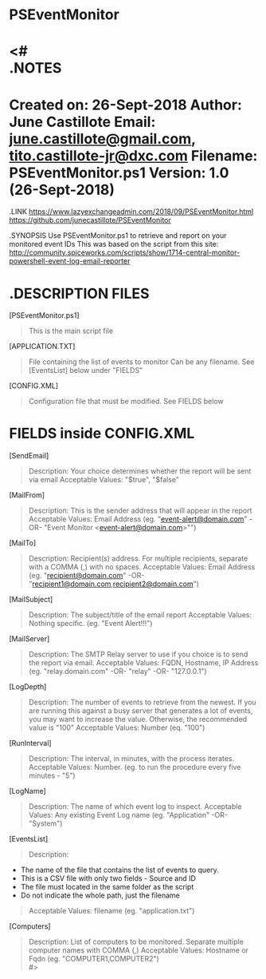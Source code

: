 # PSEventMonitor
<#	
.NOTES
===========================================================================
Created on:		26-Sept-2018
Author:			June Castillote
Email:			june.castillote@gmail.com, tito.castillote-jr@dxc.com
Filename:		PSEventMonitor.ps1
Version:		1.0 (26-Sept-2018)
===========================================================================

.LINK
https://www.lazyexchangeadmin.com/2018/09/PSEventMonitor.html
https://github.com/junecastillote/PSEventMonitor

.SYNOPSIS
Use PSEventMonitor.ps1 to retrieve and report on your monitored event IDs
This was based on the script from this site:
http://community.spiceworks.com/scripts/show/1714-central-monitor-powershell-event-log-email-reporter
		
.DESCRIPTION
FILES
==========
[PSEventMonitor.ps1]
> This is the main script file

[APPLICATION.TXT]
> File containing the list of events to monitor
> Can be any filename. See [EventsList] below under "FIELDS"

[CONFIG.XML]
> Configuration file that must be modified.
> See FIELDS below

FIELDS inside CONFIG.XML
===========
[SendEmail]
> Description: Your choice determines whether the report will be sent via email
> Acceptable Values: "$true", "$false"
			
[MailFrom]
> Description: This is the sender address that will appear in the report
> Acceptable Values: Email Address (eg. "event-alert@domain.com" -OR- "Event Monitor &lt;event-alert@domain.com&gt;"")
				
[MailTo]
> Description: Recipient(s) address. For multiple recipients, separate with a COMMA (,) with no spaces.
> Acceptable Values: Email Address (eg. "recipient@domain.com" -OR- "recipient1@domain.com,recipient2@domain.com")
				
[MailSubject]
> Description: The subject/title of the email report
> Acceptable Values: Nothing specific. (eg. "Event Alert!!!")
				
[MailServer]
> Description: The SMTP Relay server to use if you choice is to send the report via email.
> Acceptable Values: FQDN, Hostname, IP Address (eg. "relay.domain.com" -OR- "relay" -OR- "127.0.0.1")
				
[LogDepth]
> Description: The number of events to retrieve from the newest. If you are running this against a busy server that generates a lot of events, you may want to increase the value. Otherwise, the recommended value is "100"
> Acceptable Values: Number (eq. "100")
				
[RunInterval]
> Description: The interval, in minutes, with the process iterates.
> Acceptable Values: Number. (eg. to run the procedure every five minutes - "5")
				
[LogName]
> Description: The name of which event log to inspect.
> Acceptable Values: Any existing Event Log name (eg. "Application" -OR- "System")
				
[EventsList]
> Description:
* The name of the file that contains the list of events to query.
* This is a CSV file with only two fields - Source and ID
* The file must located in the same folder as the script
* Do not indicate the whole path, just the filename
> Acceptable Values: filename (eg. "application.txt")
				
[Computers]
> Description: List of computers to be monitored. Separate multiple computer names with COMMA (,)
> Acceptable Values: Hostname or Fqdn (eg. "COMPUTER1,COMPUTER2")	
#>